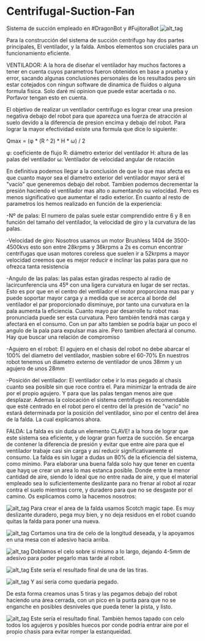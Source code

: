 # Centrifugal-Suction-Fan
Sistema de succión empleado en #DragonBot y #FujitoraBot
![alt_tag](https://github.com/OPRobots/Centrifugal-Suction-Fan/blob/master/Images/2019-08-20%20(6).jpg)

Para la construcción del sistema de succión centrifugo hay dos partes principales, El ventilador, y la falda. Ambos elementos son cruciales para un funcionamiento eficiente.

VENTILADOR:
A la hora de diseñar el ventilador hay muchos factores a tener en cuenta cuyos parametros fueron obtenidos en base a prueba y error, sacando algunas conclusiones personales de los resultados pero sin estar cotejados con ningun software de dinamica de fluidos o alguna formula fisica. Solo daré mi opinion que puede estar acertada o no. Porfavor tengan esto en cuenta. 

El objetivo de realizar un ventilador centrifugo es lograr crear una presion negativa debajo del robot para que aparezca una fuerza de atracción al suelo devido a la diferencia de presion encima y debajo del robot. Para lograr la mayor efectividad existe una formula que dice lo siguiente:

Qmax = (φ * (R ^ 2) * H * ω) / 2

φ: coeficiente de flujo 
R: diámetro exterior del ventilador
H: altura de las palas del ventilador
ω: Ventilador de velocidad angular de rotación

En definitiva podemos llegar a la conclusión de que lo que mas afecta es que cuanto mayor sea el diametro exterior del ventilador mayor será el "vacío" que generemos debajo del robot. Tambien podemos decrementar la presión haciendo el ventilador mas alto o aumentando su velocidad. Pero es menos significativo que aumentar el radio exterior.
En cuanto al resto de parametros los hemos realizado en función de la experiencia:

-Nº de palas: El numero de palas suele estar comprendido entre 6 y 8 en función del tamaño del ventilador, la velocidad de giro y la curvatura de las palas.

-Velocidad de giro: Nosotros usamos un motor Brushless 1404 de 3500-4500kvs esto son entre 28krpms y 36krpms a 2s es comun encontrar centrifugas que usan motores coreless que suelen ir a 52krpms a mayor velocidad creemos que es mejor reducir e inclinar las palas para que no ofrezca tanta resistencia

-Angulo de las palas: las palas estan giradas respecto al radio de lacircunferencia uns 45º con una ligera curvatura en lugar de ser rectas. Esto es por que en el centro del ventilador el motor proporciona mas par y puede soportar mayor carga y a medida que se acerca al borde del ventilador el par proporcionado disminuye, por tanto una curvatura en la pala aumenta la eficiencia. Cuanto mayo par desarrolle tu robot mas pronunciada puede ser esta curvatura. Pero también tendrá mas carga y afectará en el consumo. Con un par alto tambien se podría bajar un poco el angulo de la pala para expulsar mas aire. Pero tambien afectará al conumo. Hay que buscar una relación de compromiso

-Agujero en el robot: El agujero en el chasis del robot no debe abarcar el 100% del diametro del ventilador, masbien sobre el 60-70% En nuestros robot tenemos un diametro externo de ventilador de unos 38mm y un agujero de unos 28mm

-Posición del ventilador: El ventilador cebe ir lo mas pegado al chasis cuanto sea posible sin que roce contra el. Para minimizar la entrada de aire por el propio agujero. Y para que las palas tengan menos aire que desplazar. Ademas la colocación el sistema centrifugo es recomendable que esté centrado en el robot pero el centro del la presión de "vacío" no estará determinada por la posición del ventilador, sino por el centro del área de la falda. La cual explicamos ahora.

FALDA:
La falda es sin duda un elemento CLAVE! a la hora de lograr que este sistema sea eficiente, y de lograr gran fuerza de succión. Se encarga de contener la diferencia de presión y evitar que entre aire para que el ventilador trabaje casi sin carga y así reducir significativamente el consumo. La falda es sin lugar a dudas un 80% de la eficiencia del sistema, como minimo. Para elaborar una buena falda solo hay que tener en cuenta que hayq ue crear un area lo mas estanca posible. Donde entre la menor cantidad de aire, siendo lo ideal que no entre nada de aire, y que el material empleado sea lo suficientemente deslizante para no frenar al robot al rozar contra el suelo mientras corre, y duradero para que no se desgaste por el camino. Os explicamos como la hacemos nosotros:

![alt_tag](https://github.com/OPRobots/Centrifugal-Suction-Fan/blob/master/Images/2019-08-20%20(4).jpg)
Para crear el area de la falda usamos Scotch magic tape. Es muy deslizante duradero, pega muy bien, y no deja residuos en el robot cuando quitas la falda para poner una nueva.

![alt_tag](https://github.com/OPRobots/Centrifugal-Suction-Fan/blob/master/Images/2019-08-20%20(3).jpg)
Cortamos una tira de celo de la longitud deseada, y la apoyamos en una mesa con el adesivo hacia arriba.

![alt_tag](https://github.com/OPRobots/Centrifugal-Suction-Fan/blob/master/Images/2019-08-20%20(2).jpg)
Doblamos el celo sobre si mismo a lo largo, dejando 4-5mm de adesivo para poder pegarlo mas tarde al robot.

![alt_tag](https://github.com/OPRobots/Centrifugal-Suction-Fan/blob/master/Images/2019-08-20%20(1).jpg)
Este sería el resultado final de una de las tiras.

![alt_tag](https://github.com/OPRobots/Centrifugal-Suction-Fan/blob/master/Images/2019-08-20.jpg)
Y así sería como quedaría pegado.

De esta forma creamos unas 5 tiras y las pegamos debajo del robot haciendo una área cerrada, con un pico en la punta para que no se enganche en posibles desniveles que pueda tener la pista, y listo.

![alt_tag](https://github.com/OPRobots/Centrifugal-Suction-Fan/blob/master/Images/Falda.jpg)
Este sería el resultado final. También hemos tapado con celo todos los agujeros y posibles huecos por conde podría entrar aire por el propio chasis para evitar romper la estanqueidad.


